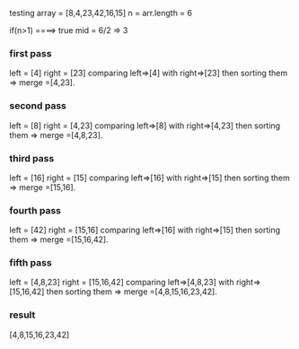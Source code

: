 testing array = [8,4,23,42,16,15]
n = arr.length = 6

if(n>1) ====> true
mid = 6/2 => 3

### first pass
left = [4]
right = [23]
comparing left=>[4] with right=>[23] then sorting them => merge =[4,23].

### second pass 
left = [8]
right = [4,23]
comparing left=>[8] with right=>[4,23] then sorting them => merge =[4,8,23].


### third pass 
left = [16]
right = [15]
comparing left=>[16] with right=>[15] then sorting them => merge =[15,16].


### fourth pass 
left = [42]
right = [15,16]
comparing left=>[16] with right=>[15] then sorting them => merge =[15,16,42].


### fifth pass 
left = [4,8,23]
right = [15,16,42]
comparing left=>[4,8,23] with right=>[15,16,42] then sorting them => merge =[4,8,15,16,23,42].

### result 
[4,8,15,16,23,42]